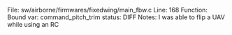 File: sw/airborne/firmwares/fixedwing/main_fbw.c
Line: 168
Function: Bound
var: command_pitch_trim
status: DIFF
Notes: I was able to flip a UAV while using an RC

